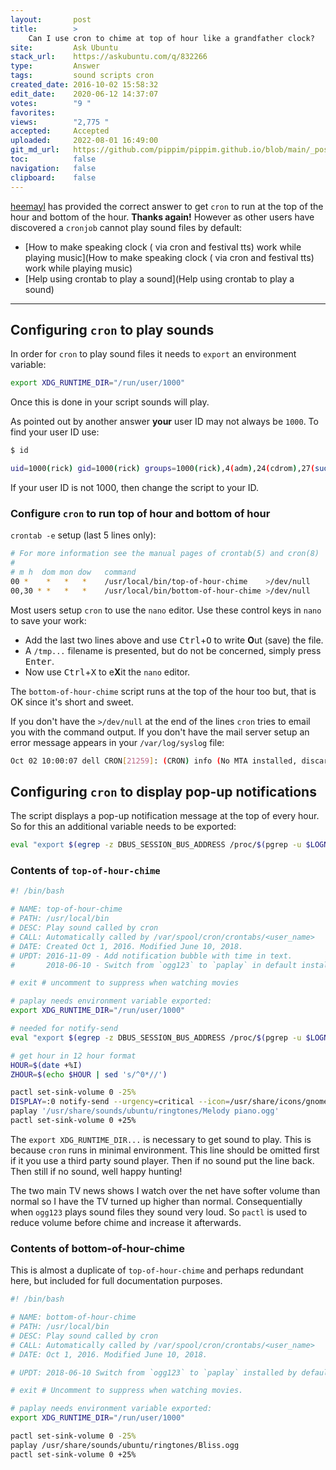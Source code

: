 ```yaml
---
layout:       post
title:        >
    Can I use cron to chime at top of hour like a grandfather clock?
site:         Ask Ubuntu
stack_url:    https://askubuntu.com/q/832266
type:         Answer
tags:         sound scripts cron
created_date: 2016-10-02 15:58:32
edit_date:    2020-06-12 14:37:07
votes:        "9 "
favorites:    
views:        "2,775 "
accepted:     Accepted
uploaded:     2022-08-01 16:49:00
git_md_url:   https://github.com/pippim/pippim.github.io/blob/main/_posts/2016/2016-10-02-Can-I-use-cron-to-chime-at-top-of-hour-like-a-grandfather-clock_.md
toc:          false
navigation:   false
clipboard:    false
---
```


[heemayl][1] has provided the correct answer to get `cron` to run at the top of the hour and bottom of the hour. **Thanks again!** However as other users have discovered a `cronjob` cannot play sound files by default:

- [How to make speaking clock ( via cron and festival tts) work while playing music](How to make speaking clock ( via cron and festival tts) work while playing music)
- [Help using crontab to play a sound](Help using crontab to play a sound)

----------



## Configuring `cron` to play sounds

In order for `cron` to play sound files it needs to `export` an environment variable:

``` bash
export XDG_RUNTIME_DIR="/run/user/1000"
```

Once this is done in your script sounds will play.

As pointed out by another answer **your** user ID may not always be `1000`. To find your user ID use:

``` bash
$ id

uid=1000(rick) gid=1000(rick) groups=1000(rick),4(adm),24(cdrom),27(sudo),30(dip),46(plugdev),113(lpadmin),128(sambashare)
```

If your user ID is not 1000, then change the script to your ID.

### Configure `cron` to run top of hour and bottom of hour

`crontab -e` setup (last 5 lines only):

``` bash
# For more information see the manual pages of crontab(5) and cron(8)
# 
# m h  dom mon dow   command
00 *    *   *   *    /usr/local/bin/top-of-hour-chime    >/dev/null
00,30 * *   *   *    /usr/local/bin/bottom-of-hour-chime >/dev/null
```

Most users setup `cron` to use the `nano` editor. Use these control keys in `nano` to save your work:

- Add the last two lines above and use <kbd>Ctrl</kbd>+<kbd>O</kbd> to write **O**ut (save) the file. 
- A `/tmp...` filename is presented, but do not be concerned, simply press <kbd>Enter</kbd>.
- Now use <kbd>Ctrl</kbd>+<kbd>X</kbd> to e**X**it the `nano` editor.

The `bottom-of-hour-chime` script runs at the top of the hour too but, that is OK since it's short and sweet.

If you don't have the `>/dev/null` at the end of the lines `cron` tries to email you with the command output. If you don't have the mail server setup an error message appears in your `/var/log/syslog` file:

``` bash
Oct 02 10:00:07 dell CRON[21259]: (CRON) info (No MTA installed, discarding output)
```

## Configuring `cron` to display pop-up notifications

The script  displays a pop-up notification message at the top of every hour. So for this an additional variable needs to be exported:

``` bash
eval "export $(egrep -z DBUS_SESSION_BUS_ADDRESS /proc/$(pgrep -u $LOGNAME gnome-session)/environ)";
```

### Contents of `top-of-hour-chime`

``` bash
#! /bin/bash

# NAME: top-of-hour-chime
# PATH: /usr/local/bin
# DESC: Play sound called by cron
# CALL: Automatically called by /var/spool/cron/crontabs/<user_name>
# DATE: Created Oct 1, 2016. Modified June 10, 2018.
# UPDT: 2016-11-09 - Add notification bubble with time in text.
#       2018-06-10 - Switch from `ogg123` to `paplay` in default installation.

# exit # uncomment to suppress when watching movies

# paplay needs environment variable exported:
export XDG_RUNTIME_DIR="/run/user/1000"

# needed for notify-send
eval "export $(egrep -z DBUS_SESSION_BUS_ADDRESS /proc/$(pgrep -u $LOGNAME gnome-session)/environ)";

# get hour in 12 hour format
HOUR=$(date +%I)
ZHOUR=$(echo $HOUR | sed 's/^0*//')

pactl set-sink-volume 0 -25%
DISPLAY=:0 notify-send --urgency=critical --icon=/usr/share/icons/gnome/256x256/status/appointment-soon.png "It is ""$ZHOUR"" o'clock"
paplay '/usr/share/sounds/ubuntu/ringtones/Melody piano.ogg'
pactl set-sink-volume 0 +25%
```

The `export XDG_RUNTIME_DIR...` is necessary to get sound to play. This is because `cron` runs in minimal environment. This line should be omitted first if it you use a third party sound player. Then if no sound put the line back. Then still if no sound, well happy hunting!

The two main TV news shows I watch over the net have softer volume than normal so I have the TV turned up higher than normal. Consequentially when `ogg123` plays sound files they sound very loud. So `pactl` is used to reduce volume before chime and increase it afterwards.


### Contents of bottom-of-hour-chime

This is almost a duplicate of `top-of-hour-chime` and perhaps redundant here, but included for full documentation purposes.

``` bash
#! /bin/bash

# NAME: bottom-of-hour-chime
# PATH: /usr/local/bin
# DESC: Play sound called by cron
# CALL: Automatically called by /var/spool/cron/crontabs/<user_name>
# DATE: Oct 1, 2016. Modified June 10, 2018.

# UPDT: 2018-06-10 Switch from `ogg123` to `paplay` installed by default.

# exit # Uncomment to suppress when watching movies.

# paplay needs environment variable exported:
export XDG_RUNTIME_DIR="/run/user/1000"

pactl set-sink-volume 0 -25%
paplay /usr/share/sounds/ubuntu/ringtones/Bliss.ogg
pactl set-sink-volume 0 +25%
```


  [1]: https://askubuntu.com/users/216503/heemayl





